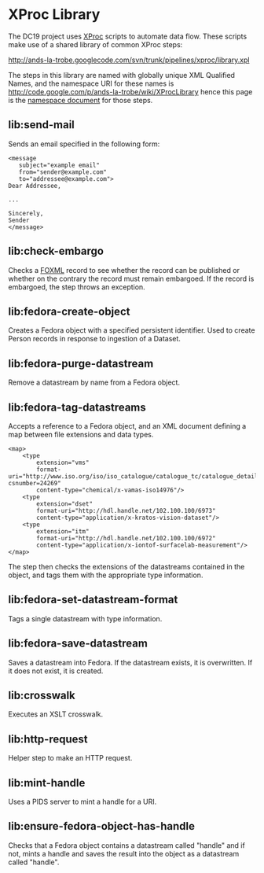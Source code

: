 # XProc Library #

The DC19 project uses [XProc](XProc.md) scripts to automate data flow. These scripts make use of a shared library of common XProc steps:

http://ands-la-trobe.googlecode.com/svn/trunk/pipelines/xproc/library.xpl

The steps in this library are named with globally unique XML Qualified Names, and the namespace URI for these names is http://code.google.com/p/ands-la-trobe/wiki/XProcLibrary hence this page is the [namespace document](http://www.w3.org/TR/webarch/#namespace-document) for those steps.

## lib:send-mail ##

Sends an email specified in the following form:
```
<message 
   subject="example email"
   from="sender@example.com" 
   to="addressee@example.com">
Dear Addressee,

...

Sincerely,
Sender
</message>
```

## lib:check-embargo ##

Checks a [FOXML](FOXML.md) record to see whether the record can be published or whether on the contrary the record must remain embargoed. If the record is embargoed, the step throws an exception.

## lib:fedora-create-object ##

Creates a Fedora object with a specified persistent identifier. Used to create Person records in response to ingestion of a Dataset.

## lib:fedora-purge-datastream ##

Remove a datastream by name from a Fedora object.

## lib:fedora-tag-datastreams ##

Accepts a reference to a Fedora object, and an XML document defining a map between file extensions and data types.

```
<map>
	<type 
		extension="vms" 
		format-uri="http://www.iso.org/iso/iso_catalogue/catalogue_tc/catalogue_detail.htm?csnumber=24269" 
		content-type="chemical/x-vamas-iso14976"/>
	<type 
		extension="dset" 
		format-uri="http://hdl.handle.net/102.100.100/6973" 
		content-type="application/x-kratos-vision-dataset"/>
	<type 
		extension="itm" 
		format-uri="http://hdl.handle.net/102.100.100/6972" 
		content-type="application/x-iontof-surfacelab-measurement"/>
</map>
```

The step then checks the extensions of the datastreams contained in the object, and tags them with the appropriate type information.

## lib:fedora-set-datastream-format ##

Tags a single datastream with type information.

## lib:fedora-save-datastream ##

Saves a datastream into Fedora. If the datastream exists, it is overwritten. If it does not exist, it is created.

## lib:crosswalk ##

Executes an XSLT crosswalk.

## lib:http-request ##

Helper step to make an HTTP request.

## lib:mint-handle ##

Uses a PIDS server to mint a handle for a URI.

## lib:ensure-fedora-object-has-handle ##

Checks that a Fedora object contains a datastream called "handle" and if not, mints a handle and saves the result into the object as a datastream called "handle".